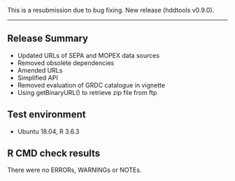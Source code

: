 This is a resubmission due to bug fixing.
New release (hddtools v0.9.0).

---------------------------------

## Release Summary

* Updated URLs of SEPA and MOPEX data sources
* Removed obsolete dependencies
* Amended URLs
* Simplified API
* Removed evaluation of GRDC catalogue in vignette
* Using getBinaryURL() to retrieve zip file from ftp

## Test environment
* Ubuntu 18.04, R 3.6.3

## R CMD check results

There were no ERRORs, WARNINGs or NOTEs.
